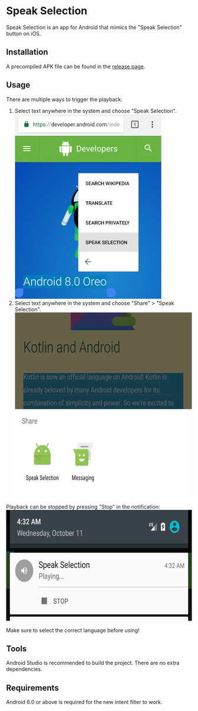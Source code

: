 # Speak Selection
Speak Selection is an app for Android that mimics the "Speak Selection" button on iOS.

## Installation
A precompiled APK file can be found in the [release page](https://github.com/derek1906/Speak-Selection/releases).

## Usage
There are multiple ways to trigger the playback:

1. Select text anywhere in the system and choose "Speak Selection".  
    <img src="screenshots/context_menu.png" height="500">
2. Select text anywhere in the system and choose "Share" > "Speak Selection".  
    <img src="screenshots/share.png" height="500">
    
Playback can be stopped by pressing "Stop" in the notification:  
    <img src="screenshots/stop_button.png" height="300">

Make sure to select the correct language before using!

## Tools
Android Studio is recommended to build the project. There are no extra dependencies.

## Requirements
Android 6.0 or above is required for the new intent filter to work.